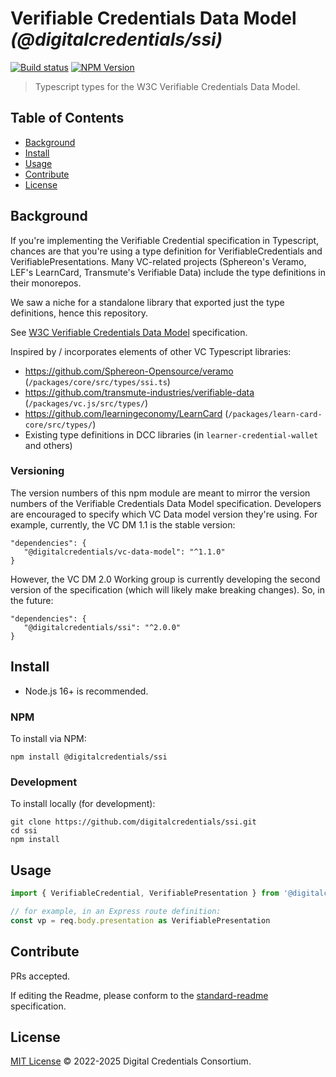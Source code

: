 # Verifiable Credentials Data Model _(@digitalcredentials/ssi)_

[![Build status](https://img.shields.io/github/workflow/status/digitalcredentials/ssi/Node.js%20CI)](https://github.com/digitalcredentials/ssi/actions?query=workflow%3A%22Node.js+CI%22)
[![NPM Version](https://img.shields.io/npm/v/@digitalcredentials/ssi.svg)](https://npm.im/@digitalcredentials/ssi)

> Typescript types for the W3C Verifiable Credentials Data Model.

## Table of Contents

- [Background](#background)
- [Install](#install)
- [Usage](#usage)
- [Contribute](#contribute)
- [License](#license)

## Background

If you're implementing the Verifiable Credential specification in Typescript,
chances are that you're using a type definition for VerifiableCredentials
and VerifiablePresentations. Many VC-related projects (Sphereon's Veramo, 
LEF's LearnCard, Transmute's Verifiable Data) include the type definitions in
their monorepos.

We saw a niche for a standalone library that exported just the type definitions,
hence this repository.

See [W3C Verifiable Credentials Data Model](https://www.w3.org/TR/vc-data-model/)
specification.

Inspired by / incorporates elements of other VC Typescript libraries:

* https://github.com/Sphereon-Opensource/veramo (`/packages/core/src/types/ssi.ts`)
* https://github.com/transmute-industries/verifiable-data (`/packages/vc.js/src/types/`)
* https://github.com/learningeconomy/LearnCard (`/packages/learn-card-core/src/types/`)
* Existing type definitions in DCC libraries (in `learner-credential-wallet` and others)

### Versioning

The version numbers of this npm module are meant to mirror the version numbers
of the Verifiable Credentials Data Model specification. Developers are encouraged
to specify which VC Data model version they're using. For example, currently,
the VC DM 1.1 is the stable version:

```
"dependencies": {
   "@digitalcredentials/vc-data-model": "^1.1.0"
}
```

However, the VC DM 2.0 Working group is currently developing the second version
of the specification (which will likely make breaking changes). So, in the future:

```
"dependencies": {
   "@digitalcredentials/ssi": "^2.0.0"
}
```

## Install

- Node.js 16+ is recommended.

### NPM

To install via NPM:

```
npm install @digitalcredentials/ssi
```

### Development

To install locally (for development):

```
git clone https://github.com/digitalcredentials/ssi.git
cd ssi
npm install
```

## Usage

```ts
import { VerifiableCredential, VerifiablePresentation } from '@digitalcredentials/ssi'

// for example, in an Express route definition:
const vp = req.body.presentation as VerifiablePresentation
```

## Contribute

PRs accepted.

If editing the Readme, please conform to the
[standard-readme](https://github.com/RichardLitt/standard-readme) specification.

## License

[MIT License](LICENSE.md) © 2022-2025 Digital Credentials Consortium.
